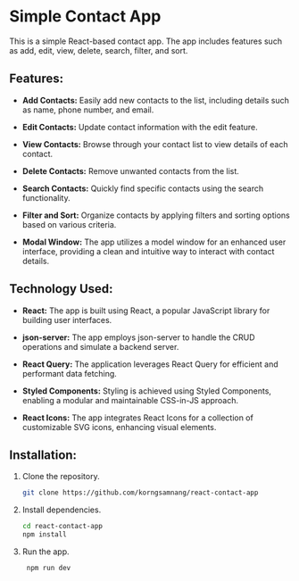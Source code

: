 # Simple Contact App

This is a simple React-based contact app. The app includes features such as add, edit, view, delete, search, filter, and
sort.

## Features:

- **Add Contacts:** Easily add new contacts to the list, including details such as name, phone number, and email.

- **Edit Contacts:** Update contact information with the edit feature.

- **View Contacts:** Browse through your contact list to view details of each contact.

- **Delete Contacts:** Remove unwanted contacts from the list.

- **Search Contacts:** Quickly find specific contacts using the search functionality.

- **Filter and Sort:** Organize contacts by applying filters and sorting options based on various criteria.

- **Modal Window:** The app utilizes a model window for an enhanced user interface, providing a clean and intuitive way
  to interact with contact details.

## Technology Used:

- **React:** The app is built using React, a popular JavaScript library for building user interfaces.

- **json-server:** The app employs json-server to handle the CRUD operations and simulate a backend server.

- **React Query:** The application leverages React Query for efficient and performant data fetching.

- **Styled Components:** Styling is achieved using Styled Components, enabling a modular and maintainable CSS-in-JS
  approach.

- **React Icons:** The app integrates React Icons for a collection of customizable SVG icons, enhancing visual elements.

## Installation:

1. Clone the repository.
   ```bash
   git clone https://github.com/korngsamnang/react-contact-app
    ```

2. Install dependencies.
   ```bash
   cd react-contact-app
   npm install
   ```
3. Run the app.
   ```bash
    npm run dev
    ```